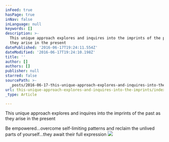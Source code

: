 ```yaml
---
inFeed: true
hasPage: true
inNav: false
inLanguage: null
keywords: []
description: >-
  This unique approach explores and inquires into the imprints of the past as
  they arise in the present
datePublished: '2016-06-17T19:24:11.554Z'
dateModified: '2016-06-17T19:24:10.198Z'
title: ''
author: []
authors: []
publisher: null
starred: false
sourcePath: >-
  _posts/2016-06-17-this-unique-approach-explores-and-inquires-into-the-imprints.md
url: this-unique-approach-explores-and-inquires-into-the-imprints/index.html
_type: Article

---
```

This unique approach explores and inquires into the imprints of the past as they arise in the present

Be empowered...overcome self-limiting patterns and reclaim the unlived parts of yourself...they await their full expression
![](https://the-grid-user-content.s3-us-west-2.amazonaws.com/727e11d7-0cf1-4eb6-bc8f-1dc3b04ca866.jpg)
